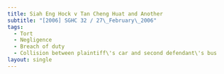 ```yaml
---
title: Siah Eng Hock v Tan Cheng Huat and Another
subtitle: "[2006] SGHC 32 / 27\_February\_2006"
tags:
  - Tort
  - Negligence
  - Breach of duty
  - Collision between plaintiff\'s car and second defendant\'s bus
layout: single
---
```



